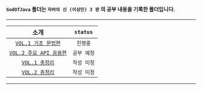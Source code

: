 
#### `GodOfJava` 폴더는 `자바의 신 (이상민) 3 판` 의 공부 내용을 기록한 폴더입니다.

---

|소개|`status`|
|:---:|:---:|
|[`VOL.1 기초 문법편`](./VOL_1/README.md)|`진행중`|
|[`VOL.2 주요 API 응용편`](./VOL_2/)|`공부 예정`|
|[`VOL.1 총정리`]()|`작성 미정`|
|[`VOL.2 총정리`]()|`작성 미정`|

---

